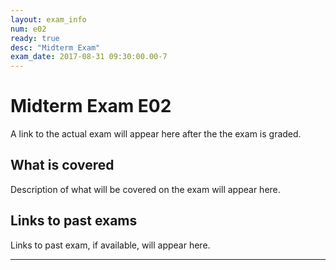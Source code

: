 ```yaml
---
layout: exam_info
num: e02
ready: true
desc: "Midterm Exam"
exam_date: 2017-08-31 09:30:00.00-7
---
```


# Midterm Exam E02

A link to the actual exam will appear here after the the exam is graded.

## What is covered

Description of what will be covered on the exam will appear here.

## Links to past exams

Links to past exam, if available, will appear here.

---

<div style="display:none;">  http://ucsb-cs56-m16.github.io/exam/e01 </div>
